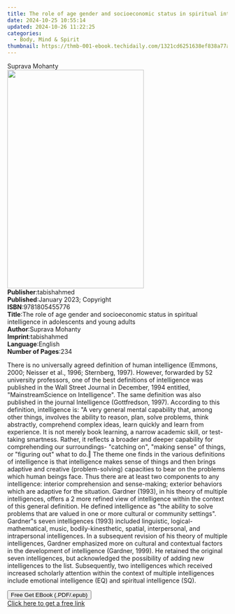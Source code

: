 ```yaml
---
title: The role of age gender and socioeconomic status in spiritual intelligence in adolescents and young adults | Free Book
date: 2024-10-25 10:55:14
updated: 2024-10-26 11:22:25
categories:
  - Body, Mind & Spirit
thumbnail: https://thmb-001-ebook.techidaily.com/1321cd6251638ef838a77a90bb01534951e7bf8317284a395e4c4634fb45f66a.jpg
---
```

<main id="book-container">
  <div class="flex flex-col">
    <div class="book-brief flex-1 py-6 px-4 sm:p-6 md:py-10 md:px-8">
      <!-- brief-->
      <div class="book-brief-main">Suprava Mohanty</div>
    </div>
    <div
      class="book-meta-info flex-1 grid gap-4 col-start-1 col-end-3 row-start-1 sm:mb-6 sm:grid-cols-4 lg:gap-6 lg:col-start-2 lg:row-end-6 lg:row-span-6 lg:mb-0"
    >
      <div
        class="book-meta-info-left place-content-center mt-4 p-4 text-sm leading-6 col-start-2 col-span-2 dark:text-slate-400"
      >
        <img
          class="w-full h-500 object-cover rounded-lg sm:h-255 sm:col-span-2 lg:col-span-full"
          src="https://img-001-ebook.techidaily.com/8b40c4a6455a19c2479894d0cd318ccb52ffc7df9908cac7db30fe8ddc48069c.jpg"
          alt=""
          width="312"
          height="500"
        />
      </div>
      <div
        class="book-meta-info-right mt-2 col-start-1 row-start-2 col-span-3 self-center"
      >
        <!-- meta data  -->
        <div class="flex flex-col px-4 md:px-8">
          <div class="flex-1">
            <strong>Publisher</strong>:<span class="px-2">tabishahmed</span>
          </div>
          <div class="flex-1">
            <strong>Published</strong>:<span class="px-2"
              >January 2023; Copyright</span
            >
          </div>
          <div class="flex-1">
            <strong>ISBN</strong>:<span class="px-2">9781805455776</span>
          </div>
          <div class="flex-1">
            <strong>Title</strong>:<span class="px-2"
              >The role of age gender and socioeconomic status in spiritual
              intelligence in adolescents and young adults</span
            >
          </div>
          <div class="flex-1">
            <strong>Author</strong>:<span class="px-2">Suprava Mohanty</span>
          </div>
          <div class="flex-1">
            <strong>Imprint</strong>:<span class="px-2">tabishahmed</span>
          </div>
          <div class="flex-1">
            <strong>Language</strong>:<span class="px-2">English</span>
          </div>
          <div class="flex-1">
            <strong>Number of Pages</strong>:<span class="px-2">234</span>
          </div>
        </div>
      </div>
    </div>
    <div class="book-description flex-1 py-6 px-4 sm:p-6 md:py-10 md:px-8">
      <div class="book-description-main">
        <div accordion-content="" id="description">
          <p>
            There is no universally agreed definition of human intelligence
            (Emmons, 2000; Neisser et al., 1996; Sternberg, 1997). However,
            forwarded by 52 university professors, one of the best definitions
            of intelligence was published in the Wall Street Journal in
            December, 1994 entitled, "MainstreamScience on Intelligence". The
            same definition was also published in the journal Intelligence
            (Gottfredson, 1997). According to this definition, intelligence is:
            "A very general mental capability that, among other things, involves
            the ability to reason, plan, solve problems, think abstractly,
            comprehend complex ideas, learn quickly and learn from experience.
            It is not merely book learning, a narrow academic skill, or
            test-taking smartness. Rather, it reflects a broader and deeper
            capability for comprehending our surroundings- "catching on",
            "making sense" of things, or "figuring out" what to do.‖ The theme
            one finds in the various definitions of intelligence is that
            intelligence makes sense of things and then brings adaptive and
            creative (problem-solving) capacities to bear on the problems which
            human beings face. Thus there are at least two components to any
            intelligence: interior comprehension and sense-making; exterior
            behaviors which are adaptive for the situation. Gardner (1993), in
            his theory of multiple intelligences, offers a 2 more refined view
            of intelligence within the context of this general definition. He
            defined intelligence as "the ability to solve problems that are
            valued in one or more cultural or community settings". Gardner‟s
            seven intelligences (1993) included linguistic,
            logical-mathematical, music, bodily-kinesthetic, spatial,
            interpersonal, and intrapersonal intelligences. In a subsequent
            revision of his theory of multiple intelligences, Gardner emphasized
            more on cultural and contextual factors in the development of
            intelligence (Gardner, 1999). He retained the original seven
            intelligences, but acknowledged the possibility of adding new
            intelligences to the list. Subsequently, two intelligences which
            received increased scholarly attention within the context of
            multiple intelligences include emotional intelligence (EQ) and
            spiritual intelligence (SQ).
          </p>
        </div>
        <div class="accordion-fader"></div>
      </div>
    </div>
    <div class="book-excerpts flex-1 py-6 px-4 sm:p-6 md:py-10 md:px-8"></div>
    <div
      class="book-about-author flex-1 py-6 px-4 sm:p-6 md:py-10 md:px-8"
    ></div>
    <div class="book-free-get flex-1 py-6 px-4 sm:p-6 md:py-10 md:px-8">
      <button
        id="btn-free-get"
        class="bg-blue-500 hover:bg-blue-700 text-white font-bold py-2 px-4 rounded"
      >
        Free Get EBook (.PDF/.epub)
      </button>
      <div id="countdown-display" class="px-2 text-lg mt-2"></div>
      <a
        id="free-link"
        class="hidden bg-blue-500 hover:bg-blue-700 text-white font-bold py-2 px-4 rounded"
        href="https://www.ebooks.com/en-us/book/210750968/the-role-of-age-gender-and-socioeconomic-status-in-spiritual-intelligence-in-adolescents-and-young-adults/suprava-mohanty/"
        target="_blank"
        >Click here to get a free link</a
      >
    </div>
    <script>
      let countdownTime = 0;
      let countdownInterval = null;
      document
        .getElementById('btn-free-get')
        .addEventListener('click', startCountdown);
      function startCountdown() {
        countdownTime = new Date().getTime() + 60000 * 3;
        countdownInterval = setInterval(updateCountdown, 1000);
        document.getElementById('btn-free-get').disabled = true;
        document
          .getElementById('btn-free-get')
          .classList.add('bg-gray-500', 'cursor-not-allowed');
      }
      function updateCountdown() {
        let currentTime = new Date().getTime();
        let timeLeft = countdownTime - currentTime;
        let secondsLeft = Math.floor(timeLeft / 1000);
        document.getElementById('countdown-display').innerHTML =
          `Remaining time: ${secondsLeft} seconds.`;
        if (secondsLeft <= 0) {
          clearInterval(countdownInterval);
          document.getElementById('btn-free-get').classList.add('hidden');
          document.getElementById('free-link').classList.remove('hidden');
          document.getElementById('countdown-display').innerHTML = '';
        }
      }
    </script>
  </div>
</main>
